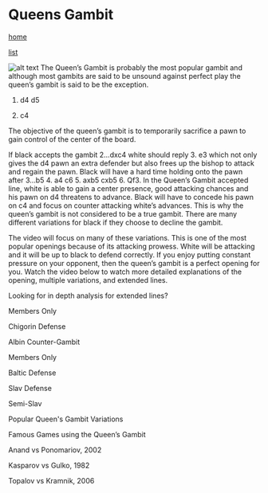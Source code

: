 # Queens Gambit

[home](/zaliczeniowe1awww/)

[list](/zaliczeniowe1awww/list)

![alt text](https://www.thechesswebsite.com/wp-content/uploads/2012/07/QueensGambit-e1346610053936.jpg "Queens Gambit")
The Queen’s Gambit is probably the most popular gambit and although most gambits are said to be unsound against perfect play the queen’s gambit is said to be the exception.

1. d4 d5

2. c4

The objective of the queen’s gambit is to temporarily sacrifice a pawn to gain control of the center of the board.

If black accepts the gambit 2…dxc4 white should reply 3. e3 which not only gives the d4 pawn an extra defender but also frees up the bishop to attack and regain the pawn. Black will have a hard time holding onto the pawn after 3…b5 4. a4 c6 5. axb5 cxb5 6. Qf3. In the Queen’s Gambit accepted line, white is able to gain a center presence, good attacking chances and his pawn on d4 threatens to advance. Black will have to concede his pawn on c4 and focus on counter attacking white’s advances. This is why the queen’s gambit is not considered to be a true gambit. There are many different variations for black if they choose to decline the gambit.

The video will focus on many of these variations. This is one of the most popular openings because of its attacking prowess. White will be attacking and it will be up to black to defend correctly. If you enjoy putting constant pressure on your opponent, then the queen’s gambit is a perfect opening for you. Watch the video below to watch more detailed explanations of the opening, multiple variations, and extended lines.

 











Looking for in depth analysis for extended lines?



Members Only













Chigorin Defense























Albin Counter-Gambit









Members Only













Baltic Defense























Slav Defense























Semi-Slav























Popular Queen's Gambit Variations









Famous Games using the Queen’s Gambit

Anand vs Ponomariov, 2002

Kasparov vs Gulko, 1982 

Topalov vs Kramnik, 2006

